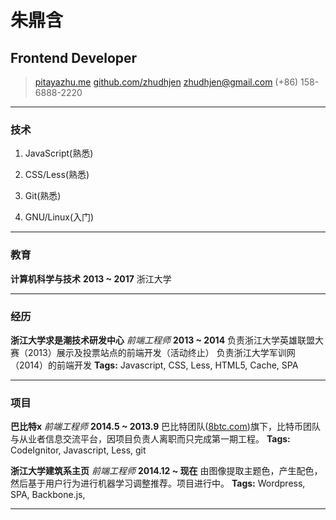 # 朱鼎含

## Frontend Developer

> [pitayazhu.me](http://pitayazhu.me)
> [github.com/zhudhjen](http://github.com/zhudhjen)
> [zhudhjen@gmail.com](mailto:zhudhjen@gmail.com)
> (+86) 158-6888-2220

------

### 技术

1. JavaScript(熟悉)

1. CSS/Less(熟悉)

1. Git(熟悉)

1. GNU/Linux(入门)

------

### 教育

**计算机科学与技术** __2013 ~ 2017__
    浙江大学

------

### 经历

**浙江大学求是潮技术研发中心** *前端工程师* __2013 ~ 2014__
    负责浙江大学英雄联盟大赛（2013）展示及投票站点的前端开发（活动终止）
    负责浙江大学军训网（2014）的前端开发
    **Tags:** Javascript, CSS, Less, HTML5, Cache, SPA

------

### 项目

**巴比特x** *前端工程师* __2014.5 ~ 2013.9__
    巴比特团队([8btc.com](http://www.8btc.com))旗下，比特币团队与从业者信息交流平台，因项目负责人离职而只完成第一期工程。
    **Tags:** CodeIgnitor, Javascript, Less, git

**浙江大学建筑系主页** *前端工程师* __2014.12 ~ 现在__
    由图像提取主题色，产生配色，然后基于用户行为进行机器学习调整推荐。项目进行中。
    **Tags:** Wordpress, SPA, Backbone.js, 

------
